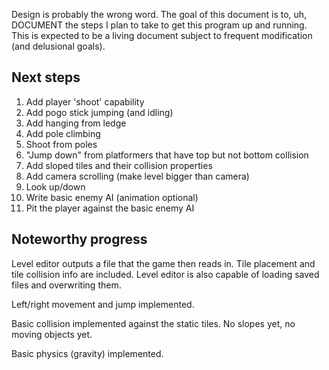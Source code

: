 Design is probably the wrong word. The goal of this document is to, uh,
DOCUMENT the steps I plan to take to get this program up and running.
This is expected to be a living document subject to frequent
modification (and delusional goals).

<h2>Next steps</h2>

<ol>
    <li>Add player 'shoot' capability</li>
    <li>Add pogo stick jumping (and idling)</li>
    <li>Add hanging from ledge</li>
    <li>Add pole climbing</li>
    <li>Shoot from poles</li>
    <li>"Jump down" from platformers that have top but not bottom collision</li>
    <li>Add sloped tiles and their collision properties</li>
    <li>Add camera scrolling (make level bigger than camera)</li>
    <li>Look up/down</li>
    <li>Write basic enemy AI (animation optional)</li>
    <li>Pit the player against the basic enemy AI</li>
</ol>

<h2>Noteworthy progress</h2>

Level editor outputs a file that the game then reads in. Tile placement and tile collision info are included.
Level editor is also capable of loading saved files and overwriting them.

Left/right movement and jump implemented.

Basic collision implemented against the static tiles. No slopes yet, no moving objects yet.

Basic physics (gravity) implemented.
